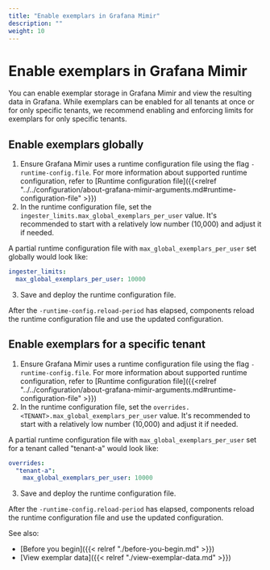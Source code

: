 ```yaml
---
title: "Enable exemplars in Grafana Mimir"
description: ""
weight: 10
---
```


# Enable exemplars in Grafana Mimir

You can enable exemplar storage in Grafana Mimir and view the resulting data in Grafana.
While exemplars can be enabled for all tenants at once or for only specific tenants, we recommend enabling and enforcing limits for exemplars for only specific tenants.

## Enable exemplars globally

1. Ensure Grafana Mimir uses a runtime configuration file using the flag `-runtime-config.file`.
   For more information about supported runtime configuration, refer to [Runtime configuration file]({{<relref "../../configuration/about-grafana-mimir-arguments.md#runtime-configuration-file" >}})
1. In the runtime configuration file, set the `ingester_limits.max_global_exemplars_per_user` value.
   It's recommended to start with a relatively low number (10,000) and adjust it if needed.

A partial runtime configuration file with `max_global_exemplars_per_user` set globally would look like:

```yaml
ingester_limits:
  max_global_exemplars_per_user: 10000
```

3. Save and deploy the runtime configuration file.

After the `-runtime-config.reload-period` has elapsed, components reload the runtime configuration file and use the updated configuration.

## Enable exemplars for a specific tenant

1. Ensure Grafana Mimir uses a runtime configuration file using the flag `-runtime-config.file`.
   For more information about supported runtime configuration, refer to [Runtime configuration file]({{<relref "../../configuration/about-grafana-mimir-arguments.md#runtime-configuration-file" >}})
1. In the runtime configuration file, set the `overrides.<TENANT>.max_global_exemplars_per_user` value.
   It's recommended to start with a relatively low number (10,000) and adjust it if needed.

A partial runtime configuration file with `max_global_exemplars_per_user` set for a tenant called "tenant-a" would look like:

```yaml
overrides:
  "tenant-a":
    max_global_exemplars_per_user: 10000
```

3. Save and deploy the runtime configuration file.

After the `-runtime-config.reload-period` has elapsed, components reload the runtime configuration file and use the updated configuration.

See also:

- [Before you begin]({{< relref "./before-you-begin.md" >}})
- [View exemplar data]({{< relref "./view-exemplar-data.md" >}})
